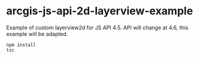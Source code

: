 # arcgis-js-api-2d-layerview-example

Example of custom layerview2d for JS API 4.5.
API will change at 4.6, this example will be adapted.

```
npm install
tsc
```
